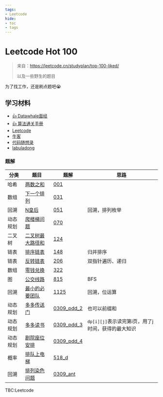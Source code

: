 ```yaml
---
tags:
- Leetcode
hide:
- toc
- tags
---
```


# Leetcode Hot 100

> 来自：<https://leetcode.cn/studyplan/top-100-liked/>
>
> 以及一些野生的题目

为了找工作，还是刷点题吧😭

## 学习材料

- [👍 Datawhale面经](https://github.com/datawhalechina/daily-interview)
- [👍 算法通关手册](https://algo.itcharge.cn/)
- [Leetcode](https://leetcode.cn/studyplan/top-100-liked/)
- [牛客](https://www.nowcoder.com/exam/oj/ta?tpId=37)
- [代码随想录](https://programmercarl.com/)
- [labuladong](https://labuladong.online/algo/)

### 题解

|分类|题目|题解|思路|
|-----|-----|-----|-----|
|哈希|[两数之和](https://leetcode.cn/problems/two-sum/)|[001](./001.md)||
|数组|[下一个排列](https://leetcode.cn/problems/next-permutation/)|[031](./031.md)||
|回溯|[N皇后](https://leetcode.cn/problems/n-queens/)|[051](./051.md)|回溯，排列枚举|
|动态规划|[爬楼梯问题](https://leetcode.cn/problems/climbing-stairs/)|[070](./070.md)||
|二叉树|[二叉树最大路径和](https://leetcode.cn/problems/binary-tree-maximum-path-sum/)|[124](./124.md)||
|链表|[排序链表](https://leetcode.cn/problems/sort-list/)|[148](./148.md)|归并排序|
|链表|[反转链表](https://leetcode.cn/problems/reverse-linked-list/)|[206](./206.md)|双指针遍历、递归|
|数组|[零钱兑换](https://leetcode.cn/problems/coin-change/)|[322](./322.md)||
|图|[公交线路](https://leetcode.cn/problems/bus-routes/)|[815](./815.md)|BFS|
|回溯|[最小的必要团队](https://leetcode.cn/problems/smallest-sufficient-team/)|[1125](./1125.md)|回溯，位运算|
|动态规划|[多多传送门](../Algorithm/interview/0309_pdd.md)|[0309_pdd_2](./0309_pdd_2.md)|也可以前缀和|
|动态规划|[多多读书](../Algorithm/interview/0309_pdd.md)|[0309_pdd_3](./0309_pdd_3.md)|`dp[i][j]`表示读完第i页，用了j时间，获得的最大知识|
|动态规划|[剧院座位安排](../Algorithm/interview/0309_pdd.md)|[0309_pdd_4](./0309_pdd_4.md)||
|概率|[排队上电梯](https://codeforces.com/problemset/problem/518/D/)|[518_d](./518_d.md)||
|回溯|[排列染色问题](../DataAnalysis/interview/0309_ant.md)|[0309_ant](./0309_ant.md)||

TBC:Leetcode
